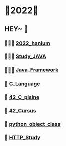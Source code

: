 # 💛2022💛

## HEY~ 👋

### 👩🏻‍💻 [2022_hanium](https://github.com/Kang-SeoHyun/2022_hanium)
### 👩🏻‍💻 [Study_JAVA](https://github.com/Kang-SeoHyun/Study_JAVA)
### 👩🏻‍💻 [Java_Framework](https://github.com/Kang-SeoHyun/Java_Framework)
### 🎨 [C_Language](https://github.com/Kang-SeoHyun/C_Language)
### 🎨 [42_C_pisine](https://github.com/Kang-SeoHyun/42_C_pisine)
### 🎨 [42_Cursus](https://github.com/Kang-SeoHyun/42_Cursus)
### 🤖 [python_object_class](https://github.com/Kang-SeoHyun/python_object_class)
### 🎃 [HTTP_Study](https://github.com/Kang-SeoHyun/HTTP_Study)

<!--
C - 임베디드 하드웨어개발  
java - 대기업, 금융권, 국가기관, 웹  
     - 프레임 워크 : 스프링    
python - 스타트업, 인공지능 연구, 데이터 엔지니어
       - 프레임 워크: 플라스크(죽어감), D장고(묵직), fast api(요즘 추세)    
java script - 웹 프론트, 백  
            - 프레임 워크: 노드js(런타임환경), 네스트js
type script - 웹 풀스택, 웹개발 아니면 의미없음
            - 프레임 워크: 노드  
pyscrip - 파이썬버전 html 코딩
kotlin - 자바 대체 언어, 문법깔끔하고 자바랑 100프로 호환가능  
C++ - 게임, 인공지능 실무
-->
